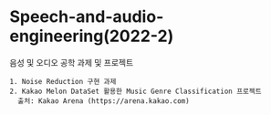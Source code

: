 # Speech-and-audio-engineering(2022-2)

  음성 및 오디오 공학 과제 및 프로젝트

    1. Noise Reduction 구현 과제
    2. Kakao Melon DataSet 활용한 Music Genre Classification 프로젝트
      출처: Kakao Arena (https://arena.kakao.com)
 
